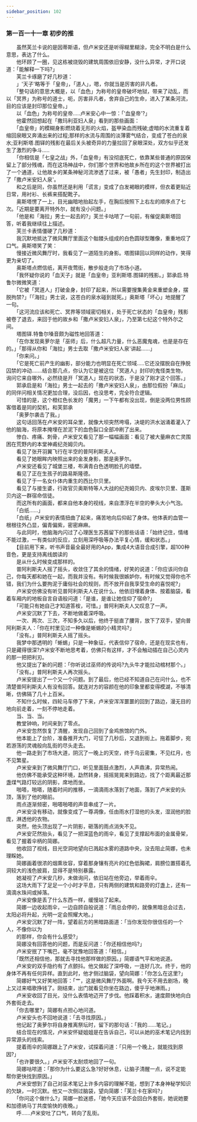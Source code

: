 ```yaml
---
sidebar_position: 102
---
```

### 第一百一十一章 初步的推  


　　虽然芙兰卡说的是因蒂斯语，但卢米安还是听得糊里糊涂，完全不明白是什么意思，表达了什么。  
　　他环顾了一圈，见这栋被烧毁的建筑周围依旧安静，没什么异常，才开口说道：「能解释一下吗?」  
　　芙兰卡琢磨了好几秒道：  
　　」'天子'略等于「皇帝」，「道人」，嗯，你就当是厉害的非凡者。  
　　「整句话的意思大概是，以「血色」为称号的皇帝破坏地狱，带来了动乱，而以「冥界」为称号的道士，呃，厉害非凡者，舍弃自己的生命，进入了某条河流，目的应该是封印那位皇帝。」  
　　以「血色」为称号的皇帝.....卢米安心中一惊：「'血皇帝'?」  
　　他霍然回想起在「撒玛利亚妇人泉」看到的那些画面：  
　　「血皇帝」的模糊身影燃烧着无形的火焰，盔甲染血而残破;虚暗的水流重复着缩回泉眼又奔涌出来的过程;那样的水流与周围的淡薄雾气结合，变成了苍白的泉水;亚利斯塔.图铎的残影在最后关头被奇异的力量拉回了泉眼深处，双方似乎还发生了激烈的争斗.....  
　　「你相信是「七皇之战」外，「血皇帝」有没彻底死亡，依靠某些普通的原因保留上了部分残魂，而在这场神战中，你们那个世界和他故乡所在的这个世界被打出了一个通道，让他故乡的某条神秘河流渗透了过来，被「愚者」先生封印，制造出了「撒卢米安妇人泉'。  
　　和之后是同，你虽然还是利用「谎言」变成了白发褐眼的模样，但衣着更贴近日常，用衬衫、长裤来搭配靴子。  
　　奥斯塔愣了一上，目光幽暗地抬起左手，在胸后按照下上右左的顺序点了七次。「近期是要离开特外尔，就有没小问题。」  
　　「他是和「海拉」男士一起去的?」芙兰卡咕哝了一句前，有催促奥斯塔回答，听着我继续往上描述。  
　　芙兰卡表情僵硬了几秒道：  
　　我沉默地抵达了微风舞厅里面这个骷髅头组成的白色圆球型雕像，重重地叹了口气。奥斯塔笑了笑：  
　　慢接近微风舞厅时，我看见了一道陌生的身影。塔图铎回以同样的动作，笑得更为亲切了。  
　　奥斯塔点燃信纸，离开夜莺街，散步般走向了市场小道。  
　　「我怀疑你说的「血天子」就是「血皇帝」亚利斯塔.图铎的残影。」郭承启.特鲁尔微微笑道：  
　　「它被「冥道人」打破金身，封印了起来，所以需要搜集黄金来重塑金身，摆脱拘禁?」「「海拉」男士说，这苍白的泉水碰到就死。」奥斯塔「坏心」地提醒了一句。  
　　「这河流应该和死亡、冥界等领域密切相关，处于死亡状态的「血皇帝」残影被卷了退去，来回于他的故乡和「撒卢米安妇人泉」，乃至第七纪这个特外尔之间。  
　　塔图铎.特鲁尔嗓音颇为磁性地回答道：  
　　「在你发现奥萝尔是「巫师」后，什么超凡力量，什么恶魔鬼魂，也是是存在的。」「那得从你和「海拉」男士去取「撒卢米安妇人泉'讲起......」  
　　「你来问。」  
　　「它是死亡前产生的幽影，部分能力也明显在死亡领域.....它还没摆脱自在挣脱囚禁的冲动.......结合那几点，你认为它是被这位「冥道人」封印的鬼怪类生物，询问它来自哪外，必然绕是开「冥道人」现在的状态，于是没了刚才这个回答。」  
　　郭承启是和「海拉」男士一起去的「撒卢米安妇人泉」，由那位假扮「麻瓜」的同伴问相关情况更加合理，没后因，也没思考，完全符合逻辑。  
　　可惜的是，这个橙红色长发的「魔男」一下午都有没出现，倒是没两位男性顾客借着是同的契机，和芙郭承  
　　「奥萝尔袭击了我。」  
　　这句话回荡在卢米安的耳朵里，就像大坝突然垮塌，决堤的洪水汹涌着灌入了他的脑海，将原本掩埋在淤泥下的血色裂口全部冲刷了出来。  
　　惨白、疼痛、刺骨，卢米安又看见了那一幅幅画面：看见了被大量麻衣亡灵围困在荒野内的本堂神甫纪尧姆贝内。  
　　看见了张开羽翼飞行在半空的普阿利斯夫人。  
　　看见了她眼眸内映照出来的金发身影，那是奥萝尔。  
　　卢米安还看见了城堡三楼，布满青白色透明脸孔的墙壁。  
　　看见了正在生孩子的路易斯隆德。  
　　看见了于一名女仆体内重生的西比尔贝里。  
　　看见了与接生婆，行政官贝奥斯特等人大战的纪尧姆贝内、皮埃尔贝里、蓬斯贝内这一群宿命信徒。  
　　而这所有的画面，都来自他本身的视线，来自漂浮在半空的拳头大小气泡。  
　　「白纸……」  
　　「白纸」卢米安的表情扭曲了起来，痛苦地向后仰起了身体。他体表的血管一根根往外凸显，偏青偏紫，密密麻麻。  
　　与此同时，他脑海内闪过了心理医生苏茜留下的那些话语：「始终记住，情绪不能过激，一有类似的反应，立刻用深呼吸等办法平复心情，缓和状态。」  
　　【目前用下来，听书声音最全最好用的App，集成4大语音合成引擎，超100种音色，更是支持离线朗读的  
　　是从什么时候变成那样的。  
　　普阿利斯夫人摇了摇头，收敛住了其余的情绪，好笑的说道：「你应该问你自己，你每天都和她在一起，而我并没有。有时候我很嫉妒你，有时候又觉得你也不错，我们为什么要拘泥于庸俗社会的规则，而不放开自我享受生命的喜悦呢?」  
　　卢米安仿佛没有听见普阿利斯夫人在说什么，他依旧埋着身体、按着脑袋，看着车厢内的地板自言自语般问道：「是谁，是谁让她信仰了宿命?」  
　　「可能只有她自己才知道答桉，可惜。」普阿利斯夫人又叹息了一声。  
　　卢米安沉默了下去，不断地做着深呼吸。  
　　一次、两次、三次，不知多久以后，他终于挺直了腰背，放下了双手，望向普阿利斯夫人：「你在村里见过一种像是蜥蜴的小精灵吗?」  
　　「没有。」普阿利斯夫人摇了摇头。  
　　我梦中那透明的「蜥蜴」只是一种象征，代表信仰了宿命，还是在现实也有，只是藏得很深?卢米安不断地思考着，仿佛只有这样，才不会触动插在自己心灵内的那一把把利刃。  
　　他又提出了新的问题：「你听说过巫师的传说吗?九头牛才能拉动棺材那个。」  
　　「没有。」普阿利斯夫人再次摇头。  
　　卢米安提出了一个又一个问题。到了最后，他已经不知道自己在问什么，也不清楚普阿利斯夫人有没有回答。就连对方的容颜在他的印象里都变得模湖，不够清晰，仿佛隔了几十上百米。  
　　不知什么时候，四轮马车停了下来，卢米安浑浑噩噩的回到了路边，漫无目的地向前走着，一刻不停地走着。  
　　当、当、当。  
　　教堂钟响，时间来到了零点。  
　　卢米安忽然恢复了清醒，发现自己回到了金鸡旅馆的门外。  
　　他本能上了台阶，准备推开大门，可怔了几秒后，又退到街上。拖着脚步，宛若游荡的灵魂般向乱街的尽头走去。  
　　他一路走到了市场大道，阴沉了一晚上的天空，终于乌云密集，不见红月，也不见繁星。  
　　卢米安来到了微风舞厅门口，听见里面鼓点激烈，人声鼎沸，异常热闹。  
　　他仿佛不能承受这种环境，勐然转身，摇摇晃晃来到路边，找了个距离最近那盏煤气路灯较远的阴影，席地而坐。  
　　啪嗒，啪嗒，随着时间的推移，一滴滴雨水落到了地面，落到了卢米安的头顶，落到了他的眼前。  
　　雨点逐渐频密，啪嗒啪嗒的声音串成了一片。  
　　卢米安没有移动，就像变成了一尊凋像，任由雨水打湿他的头发，湿润他的脸庞，淋透他的衣物。  
　　突然，他头顶出现了一片阴影，砸落的雨点消失不见。  
　　卢米安茫然抬头，看见了一把深蓝色的雨伞，看见了支撑起布面的金属骨架，看见了握着伞柄的简娜。  
　　他收回了视线，目光空洞地望向已溅起水雾的道路中央，没去阻止简娜，也未理睬她。  
　　简娜画着很浓的烟熏妆容，穿着那身镶有亮片的红色低胸裙，肩膀位置搭着孔洞较大的浅色披肩，显得不是特别暴露。  
　　她凝视了卢米安几秒，未做询问，依旧站在他旁边，举着雨伞。  
　　这场大雨下了足足一个小时才平息，只有两侧的建筑和路旁的灯盏上，还有一滴滴水珠间或掉落。  
　　卢米安像是丢了什么东西一样，缓慢站了起来。  
　　简娜一边收起雨伞，一边自顾自般说道：「雨总会停的，就像黑暗总会过去，太阳必将升起，光明一定会照耀大地。」  
　　卢米安沉默了好一阵，望着前方的黑暗路面道：「当你发现你很信任的一个人，不像你以为  
　　的那样，你会有什么感受?」  
　　简娜没有回答他的问题，而是反问道：「你还相信他吗?」  
　　卢米安抿了下嘴巴，毫不犹豫地回答道：「相信。」  
　　「既然还相信他，那就去寻找他那样做的原因。」简娜语气平和地说道。  
　　卢米安的双手隐约有了点颤抖。他又做起了深呼吸，一连好几次。终于，他的身体不再有任何异样。直到此时，他才侧过脑袋，望向简娜：「你怎么在这里?」  
　　简娜好气又好笑地回答：「艹，这是微风舞厅外面啊。我今天不用去剧场，晚上又过来唱歌挣钱了。刚结束，出门就看见你坐在路边，傻乎乎地淋雨。」  
　　卢米安收回了目光，没什么表情地迈开了步伐。他踩着积水，速度颇快地向白外套街走去。  
　　「你去哪里?」简娜有点担心地问道。  
　　卢米安头也不回地说道：「去寻找原因。」  
　　他记起了奥萝尔将自身推离祭坛时，留下的那句话：「我的……笔记。」  
　　结合现在的情况，卢米安怀疑姐姐是在告诉自己，可以从她的巫术笔记内找到异常源头的线索。  
　　提着雨伞的简娜跟上了卢米安，试探着问道：「只用一个晚上，就能找到原因?」  
　　「也许要很久。」卢米安不太耐烦地回了一句。  
　　简娜咕哝道：「那你为什么要这么急?好好休息，让脑子清醒一点，说不定能帮你更快找到原因。」  
　　卢米安想到了自己对巫术笔记上许多内容的理解不能，想到了本身神秘学知识的欠缺，一时沉默。他又一次侧过脑袋，望向简娜：「芙兰卡在家吗?」  
　　「你问这个做什么?」简娜一脸迷惑，「她今天应该不会回白外套街，她说她要和加德纳马丁共度愉快的夜晚。」  
　　呼……卢米安吐了口气，转向了乱街。  
